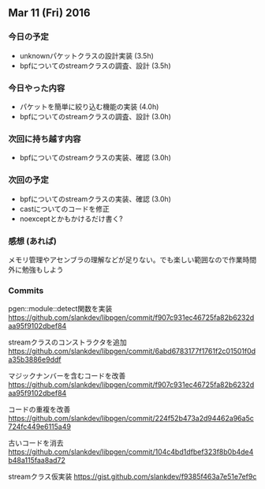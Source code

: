 

## Mar 11 (Fri) 2016

### 今日の予定

 - unknownパケットクラスの設計実装 (3.5h)
 - bpfについてのstreamクラスの調査、設計 (3.5h)

### 今日やった内容

 - パケットを簡単に絞り込む機能の実装 (4.0h)
 - bpfについてのstreamクラスの調査、設計 (3.0h)

### 次回に持ち越す内容

 - bpfについてのstreamクラスの実装、確認 (3.0h)
 

### 次回の予定

 - bpfについてのstreamクラスの実装、確認 (3.0h)
 - castについてのコードを修正
 - noexceptとかもかけるだけ書く?


### 感想 (あれば)

メモリ管理やアセンブラの理解などが足りない。でも楽しい範囲なので作業時間外に勉強もしよう



### Commits


pgen::module::detect関数を実装
https://github.com/slankdev/libpgen/commit/f907c931ec46725fa82b6232daa95f9102dbef84

streamクラスのコンストラクタを追加
https://github.com/slankdev/libpgen/commit/6abd6783177f1761f2c01501f0da35b3886e9ddf

マジックナンバーを含むコードを改善
https://github.com/slankdev/libpgen/commit/f907c931ec46725fa82b6232daa95f9102dbef84

コードの重複を改善
https://github.com/slankdev/libpgen/commit/224f52b473a2d94462a96a5c724fc449e6115a49

古いコードを消去
https://github.com/slankdev/libpgen/commit/104c4bd1dfbef323f8b0b4de4b48a115faa8ad72

streamクラス仮実装
https://gist.github.com/slankdev/f9385f463a7e51e7ef9c

